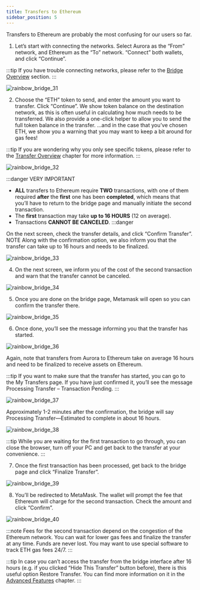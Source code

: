```yaml
---
title: Transfers to Ethereum
sidebar_position: 5
---
```


Transfers to Ethereum are probably the most confusing for our users so far.

1. Let’s start with connecting the networks. Select Aurora as the “From” network, and Ethereum as the “To” network. “Connect” both wallets, and click “Continue”. 

:::tip
If you have trouble connecting networks, please refer to the [Bridge Overview](bridge-overview) section.
:::

![rainbow_bridge_31](/img/rainbow_bridge_31.png)

2. Choose the “ETH” token to send, and enter the amount you want to transfer. Click “Continue”.
We show token balance on the destination network, as this is often useful in calculating how much needs to be transferred.
We also provide a one-click helper to allow you to send the full token balance in the transfer.
...and in the case that you’ve chosen ETH, we show you a warning that you may want to keep a bit around for gas fees!

:::tip
If you are wondering why you only see specific tokens, please refer to the [Transfer Overview](transfer-overview) chapter for more information.
:::

![rainbow_bridge_32](/img/rainbow_bridge_32.png)

:::danger VERY IMPORTANT
* **ALL** transfers to Ethereum require **TWO** transactions, with one of them required **after** the **first** one has been **completed**, which means that you’ll have to return to the bridge page and manually initiate the second transaction.
* The **first** transaction may take **up to 16 HOURS** (12 on average).
* Transactions **CANNOT BE CANCELED**.
:::danger

On the next screen, check the transfer details, and click “Confirm Transfer”. 
NOTE Along with the confirmation option, we also inform you that the transfer can take up to 16 hours and needs to be finalized.

![rainbow_bridge_33](/img/rainbow_bridge_33.png)

4. On the next screen, we inform you of the cost of the second transaction and warn that the transfer cannot be canceled.

![rainbow_bridge_34](/img/rainbow_bridge_34.png)

5. Once you are done on the bridge page, Metamask will open so you can confirm the transfer there.

![rainbow_bridge_35](/img/rainbow_bridge_35.png)

6. Once done, you’ll see the message informing you that the transfer has started.

![rainbow_bridge_36](/img/rainbow_bridge_36.png)

Again, note that transfers from Aurora to Ethereum take on average 16 hours and need to be finalized to receive assets on Ethereum.
 
:::tip
If you want to make sure that the transfer has started, you can go to the My Transfers page. If you have just confirmed it, you’ll see the message Processing Transfer – Transaction Pending.
:::

![rainbow_bridge_37](/img/rainbow_bridge_37.png)

Approximately 1-2 minutes after the confirmation, the bridge will say Processing Transfer—Estimated to complete in about 16 hours.

![rainbow_bridge_38](/img/rainbow_bridge_38.png)

:::tip
While you are waiting for the first transaction to go through, you can close the browser, turn off your PC and get back to the transfer at your convenience.
:::

7. Once the first transaction has been processed, get back to the bridge page and click “Finalize Transfer”.

![rainbow_bridge_39](/img/rainbow_bridge_39.png)

8. You’ll be redirected to MetaMask. The wallet will prompt the fee that Ethereum will charge for the second transaction. Check the amount and click “Confirm”.

![rainbow_bridge_40](/img/rainbow_bridge_40.png)

:::note
Fees for the second transaction depend on the congestion of the Ethereum network. You can wait for lower gas fees and finalize the transfer at any time. Funds are never lost. You may want to use special software to track ETH gas fees 24/7.
:::

:::tip
In case you can’t access the transfer from the bridge interface after 16 hours (e.g. if you clicked “Hide This Transfer” button before), there is this useful option Restore Transfer. You
can find more information on it in the [Advanced Features](advanced-features) chapter.
:::
